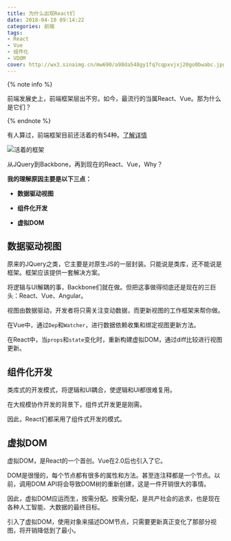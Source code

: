 ```yaml
---
title: 为什么出现React们
date: 2018-04-10 09:14:22
categories: 前端
tags:
- React
- Vue
- 组件化
- VDOM
cover: http://wx3.sinaimg.cn/mw690/a98da548gy1fq7cqpxvjxj20go0bwabc.jpg
---
```


{% note info %}

前端发展史上，前端框架层出不穷。如今，最流行的当属React、Vue。那为什么是它们？

{% endnote %}

有人算过，前端框架目前还活着的有54种。[了解详情](https://javascriptreport.com/the-ultimate-guide-to-javascript-frameworks/)

![活着的框架](http://wx3.sinaimg.cn/mw690/a98da548gy1fq7b2fqyrkj20dx0nvtc1.jpg)

从JQuery到Backbone，再到现在的React、Vue，Why？

**我的理解原因主要是以下三点：**

* **数据驱动视图**

* **组件化开发**

* **虚拟DOM**

## 数据驱动视图

原来的JQuery之类，它主要是对原生JS的一层封装。只能说是类库，还不能说是框架。框架应该提供一套解决方案。

将逻辑与UI解耦的事，Backbone们就在做。但把这事做得彻底还是现在的三巨头：React、Vue、Angular。

视图由数据驱动，开发者将只需关注变动数据，而更新视图的工作框架来帮你做。

在Vue中，通过`Dep`和`Watcher`，进行数据依赖收集和绑定视图更新方法。

在React中，当`props`和`state`变化时，重新构建虚拟DOM，通过diff比较进行视图更新。

## 组件化开发

类库式的开发模式，将逻辑和UI耦合，使逻辑和UI都很难复用。

在大规模协作开发的背景下，组件式开发更是刚需。

因此，React们都采用了组件式开发的模式。

## 虚拟DOM

虚拟DOM，是React的一个首创。Vue在2.0后也引入了它。

DOM是很慢的，每个节点都有很多的属性和方法。甚至连注释都是一个节点。以前，调用DOM API将会导致DOM树的重新创建，这是一件开销很大的事情。

因此，虚拟DOM应运而生，按需分配。按需分配，是共产社会的追求，也是现在各种人工智能、大数据的最终目标。

引入了虚拟DOM，使用对象来描述DOM节点，只需要更新真正变化了那部分视图，将开销降低到了最小。

